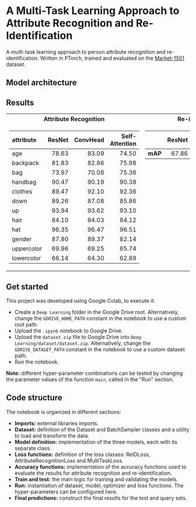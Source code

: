 # A Multi-Task Learning Approach to Attribute Recognition and Re-Identification

A multi-task learning approach to person attribute recognition and re-identification. Written in PTorch, trained and evaluated on the [Market-1501](https://github.com/vana77/Market-1501_Attribute) dataset.

## Model architecture


## Results

<table>
<tr><th>Attribute Recognition</th><th>Re-identification</th></tr>
<tr><td>
  
| attribute | ResNet | ConvHead | Self-Attention |
|:----------|-------:|---------:|---------------:|
| age | 78.63 | 83.09 | 74.50 |
| backpack | 81.83 | 82.86 | 75.98 |
| bag | 73.97 | 70.08 | 75.36 |
| handbag | 90.47 | 90.19 | 90.38 |
| clothes | 89.47 | 92.10 | 92.36 |
| down | 89.26 | 87.08 | 85.86 |
| up | 93.94 | 93.62 | 93.10 |
| hair | 84.10 | 84.03 | 84.12 |
| hat | 96.35 | 96.47 | 96.51 |
| gender | 87.80 | 89.37 | 82.14 |
| uppercolor | 69.96 | 69.25 | 65.74 |
| lowercolor | 66.14 | 64.30 | 62.89 |
  
</td><td valign="top">
  
|         | ResNet | ConvHead | Self-Attention |
|:--------|-------:|---------:|---------------:|
| **mAP** | 67.86  | 69.93    | 62.93          |

</td></tr> 
</table>
  
## Get started
This project was developed using Google Colab, to execute it:
- Create a `Deep Learning` folder in the Google Drive root. Alternatively, change the `GDRIVE_HOME_PATH` constant in the notebook to use a custom root path.
- Upload the `.ipynb` notebook to Google Drive.
- Upload the `dataset.zip` file to Google Drive into `Deep Learning/dataset/dataset.zip`. Alternatively, change the `GDRIVE_DATASET_PATH` constant in the notebook to use a custom dataset path.
- Run the notebook.

**Note:** different hyper-parameter combinations can be tested by changing the parameter values of the function `main`, called in the "Run" section. 

## Code structure
The notebook is organized in different sections:
- **Imports:** external libraries imports.
- **Dataset:** definition of the Dataset and BatchSampler classes and a utility to load and transform the data. 
- **Model definition:** implementation of the three models, each with its separate class.
- **Loss functions:** definition of the loss classes: ReIDLoss, AttributeRecognitionLoss and MultiTaskLoss.
- **Accuracy functions:** implementation of the accuracy functions used to evaluate the results for attribute recognition and re-identification.
- **Train and test:** the main logic for training and validating the models.
- **Run:** instantiation of dataset, model, optimizer and loss functions. The hyper-parameters can be configured here. 
- **Final predictions:** construct the final results for the test and query sets.
